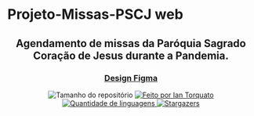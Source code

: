 <h1> Projeto-Missas-PSCJ web </h1>
 <h2 align="center"> Agendamento de missas da Paróquia Sagrado Coração de Jesus durante a Pandemia. </h2>
 
 <h3 align="center"> <a href="https://www.figma.com/file/mfEltQVbOUXwJQtViqHOWi/Web" target="_blank">Design Figma</a> </h3>
 
<p align="center">
  <img alt="Tamanho do repositório" src="https://img.shields.io/github/repo-size/IanTorquato/Projeto_PSCJ-Web">
  
  <a href="https://www.instagram.com/ian_1408/">
    <img alt="Feito por Ian Torquato" src="https://img.shields.io/badge/made%20by-Ian%20Torquato-%2304D361">
  </a>
  
  <a href="https://github.com/IanTorquato/Projeto_PSCJ-Web/search?l=typescript">
    <img alt="Quantidade de linguagens" src="https://img.shields.io/github/languages/count/IanTorquato/Projeto_PSCJ-Web">
  </a>
  
  <a href="https://github.com/IanTorquato/Projeto_PSCJ-Web/stargazers">
    <img alt="Stargazers" src="https://img.shields.io/github/stars/IanTorquato/Projeto_PSCJ-Web">
  </a>
</p>